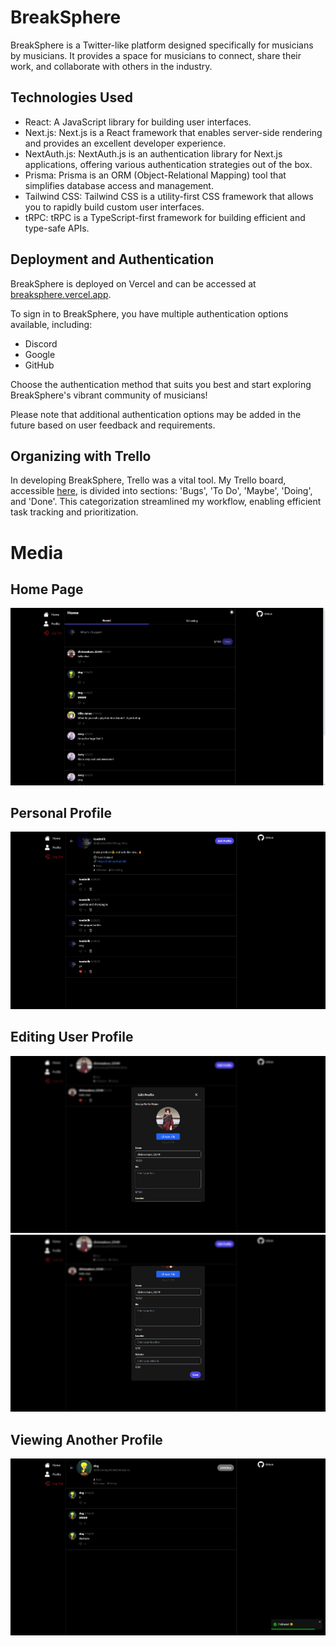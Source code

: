 # BreakSphere

BreakSphere is a Twitter-like platform designed specifically for musicians by musicians. It provides a space for musicians to connect, share their work, and collaborate with others in the industry.

## Technologies Used

- React: A JavaScript library for building user interfaces.
- Next.js: Next.js is a React framework that enables server-side rendering and provides an excellent developer experience.
- NextAuth.js: NextAuth.js is an authentication library for Next.js applications, offering various authentication strategies out of the box.
- Prisma: Prisma is an ORM (Object-Relational Mapping) tool that simplifies database access and management.
- Tailwind CSS: Tailwind CSS is a utility-first CSS framework that allows you to rapidly build custom user interfaces.
- tRPC: tRPC is a TypeScript-first framework for building efficient and type-safe APIs.

## Deployment and Authentication

BreakSphere is deployed on Vercel and can be accessed at [breaksphere.vercel.app](https://breaksphere.vercel.app/). 

To sign in to BreakSphere, you have multiple authentication options available, including:

- Discord
- Google
- GitHub

Choose the authentication method that suits you best and start exploring BreakSphere's vibrant community of musicians!

Please note that additional authentication options may be added in the future based on user feedback and requirements.

## Organizing with Trello

In developing BreakSphere, Trello was a vital tool. My Trello board, accessible [here](https://trello.com/b/Mt7Uddx4/breaksphere), is divided into sections: 'Bugs', 'To Do', 'Maybe', 'Doing', and 'Done'. This categorization streamlined my workflow, enabling efficient task tracking and prioritization.

# Media

## Home Page

![Home Page](public/images/main_page.png)

## Personal Profile

![Personal Profile](public/images/my_profile.png)

## Editing User Profile

![Edit profile 1](public/images/edit_profile_1.png)
![Edit profile 2](public/images/edit_profile_2.png)

## Viewing Another Profile

![Viewing Another Profile](public/images/another_profile.png)
